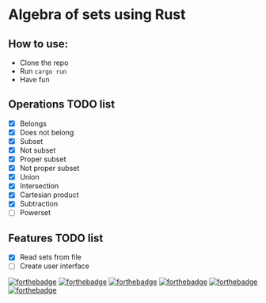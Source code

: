# Algebra of sets using Rust

## How to use:
- Clone the repo
- Run `cargo run`
- Have fun

## Operations TODO list
- [x] Belongs
- [x] Does not belong
- [x] Subset
- [x] Not subset
- [x] Proper subset
- [x] Not proper subset
- [x] Union
- [x] Intersection
- [x] Cartesian product
- [x] Subtraction
- [ ] Powerset
## Features TODO list
- [x] Read sets from file
- [ ] Create user interface

[![forthebadge](https://forthebadge.com/images/badges/made-with-rust.svg)](https://forthebadge.com)
[![forthebadge](https://forthebadge.com/images/badges/made-with-crayons.svg)](https://forthebadge.com)
[![forthebadge](https://forthebadge.com/images/badges/contains-tasty-spaghetti-code.svg)](https://forthebadge.com)
[![forthebadge](https://forthebadge.com/images/badges/not-a-bug-a-feature.svg)](https://forthebadge.com)
[![forthebadge](https://forthebadge.com/images/badges/powered-by-black-magic.svg)](https://forthebadge.com)
[![forthebadge](https://forthebadge.com/images/badges/powered-by-electricity.svg)](https://forthebadge.com)
